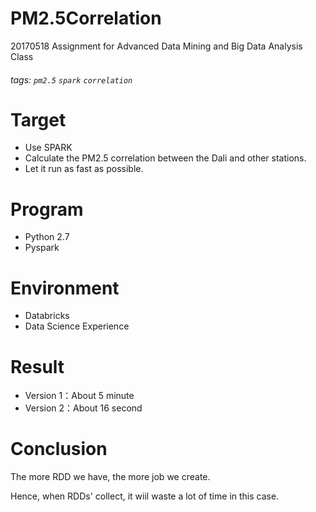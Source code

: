 # PM2.5Correlation
20170518 Assignment for Advanced Data Mining and Big Data Analysis Class
###### tags: `pm2.5` `spark` `correlation`

Target
===
- Use SPARK
- Calculate the PM2.5 correlation between the Dali and other stations.
- Let it run as fast as possible.

Program
===
- Python 2.7
- Pyspark

Environment
===
- Databricks
- Data Science Experience

Result
===
- Version 1：About 5 minute
- Version 2：About 16 second

Conclusion
===
The more RDD we have, the more job we create.

Hence, when RDDs' collect, it wiil waste a lot of time in this case.
